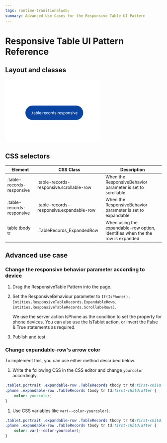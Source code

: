 ```yaml
---
tags: runtime-traditionalweb;
summary: Advanced Use Cases for the Responsive Table UI Pattern
---
```


# Responsive Table UI Pattern Reference

## Layout and classes

![](<images/responsivetable-image-4.png>)


## CSS selectors

| **Element** |  **CSS Class** |  **Description**  |
| ---|---|---
| .table-records-responsive |  .table-records-responsive.scrollable-row|  When the ResponsiveBehavior parameter is set to scrollable  |
| .table-records-responsive |  .table-records-responsive.expandable-row|  When the ResponsiveBehavior parameter is set to expandable  |
| table tbody tr |  .TableRecords_ExpandedRow |  When using the expandable-row option, identifies when the the row is expanded  |


## Advanced use case

### Change the responsive behavior parameter according to device

1. Drag the ResponsiveTable Pattern into the page.

1. Set the ResponsiveBehaviour parameter to `If(IsPhone(), Entities.ResponsiveTableRecords.ExpandableRows, Entities.ResponsiveTableRecords.ScrollabeRows)`. 

    We use the server action IsPhone as the condition to set the property for phone devices. You can also use the IsTablet action, or invert the False & True statements as required.

1. Publish and test.

### Change expandable-row's arrow color

To implement this, you can use either method described below.

1. Write the following CSS in the CSS editor and change `yourcolor` accordingly.

```css
.tablet.portrait .expandable-row .TableRecords tbody tr td:first-child:after, 
.phone .expandable-row .TableRecords tbody tr td:first-child:after {
    color: yourcolor;
}
```

1. Use CSS variables like `var(--color-yourcolor)`.

```css
.tablet.portrait .expandable-row .TableRecords tbody tr td:first-child:after, 
.phone .expandable-row .TableRecords tbody tr td:first-child:after {
    color: var(--color-yourcolor);
}
```
